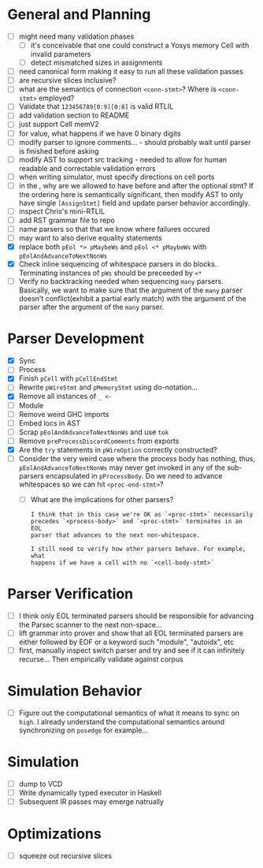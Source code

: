 # General and Planning
 - [ ] might need many validation phases
   - [ ] it's conceivable that one could construct a Yosys memory Cell 
         with invalid parameters
   - [ ] detect mismatched sizes in assignments
 - [ ] need canonical form making it easy to run all these validation 
       passes
 - [ ] are recursive slices inclusive?
 - [ ] what are the semantics of connection `<conn-stmt>`? Where is 
       `<conn-stmt>` employed?
 - [ ] Validate that `123456789[0:9][0:8]` is valid RTLIL
 - [ ] add validation section to README
 - [ ] just support Cell memV2
 - [ ] for value, what happens if we have 0 binary digits
 - [ ] modify parser to ignore comments... - should probably wait until 
       parser is finished before asking
 - [ ] modify AST to support src tracking - needed to allow for human 
       readable and correctable validation errors
 - [ ] when writing simulator, must specify directions on cell ports
 - [ ] in the <process>, why are we allowed to have <assign-stmt> before
       and after the optional <switch> stmt? If the ordering here is
       semantically significant, then modify AST to only have single
       `[AssignStmt]` field and update parser behavior accordingly.
 - [ ] inspect Chris's mini-RTLIL
 - [ ] add RST grammar file to repo
 - [ ] name parsers so that that we know where failures occured
 - [ ] may want to also derive equality statements
 - [x] replace both `pEol *> pMaybeWs` and `pEol <* pMaybeWs` 
       with `pEolAndAdvanceToNextNonWs`
 - [x] Check inline sequencing of whitespace parsers in do blocks.
       Terminating instances of `pWs` should be preceeded by `<*`
 - [ ] Verify no backtracking needed when sequencing `many` parsers.
       Basically, we want to make sure that the argument of the `many`
       parser doesn't conflict(exhibit a partial early match) with 
       the argument of the parser after the argument of the `many` parser.

# Parser Development
 - [x] Sync
 - [ ] Process
 - [x] Finish `pCell` with `pCellEndStmt`
 - [ ] Rewrite `pWireStmt` and `pMemoryStmt` using do-notation...
 - [x] Remove all instances of `_ <-`
 - [ ] Module
 - [ ] Remove weird GHC imports
 - [ ] Embed locs in AST
 - [ ] Scrap `pEolAndAdvanceToNextNonWs` and use `tok`
 - [ ] Remove `preProcessDiscardComments` from exports
 - [x] Are the `try` statements in `pWireOption` correctly constructed?
 - [ ] Consider the very weird case where the process body has nothing,
       thus, `pEolAndAdvanceToNextNonWs` may never get invoked in any of
       the sub-parsers encapsulated in `pProcessBody`. Do we need to 
       advance whitespaces so we can hit `<proc-end-stmt>`?
      - [ ] What are the implications for other parsers?

            I think that in this case we're OK as `<proc-stmt>` necessarily
            precedes `<process-body>` and `<proc-stmt>` terminates in an EOL
            parser that advances to the next non-whitespace.

            I still need to verify how other parsers behave. For example, what
            happens if we have a cell with no `<cell-body-stmt>`

# Parser Verification
 - [ ] I think only EOL terminated parsers should be responsible 
       for advancing the Parsec scanner to the next non-space...
 - [ ] lift grammar into prover and show that all EOL terminated parsers
       are either followed by EOF or a keyword such "module", "autoidx",
       etc
 - [ ] first, manually inspect switch parser and try and see if it
       can infinitely recurse... Then empirically validate against
       corpus

# Simulation Behavior
 - [ ] Figure out the computational semantics of what it means to
       sync on `high`. I already understand the computational
       semantics around synchronizing on `posedge` for example...

# Simulation
 - [ ] dump to VCD
 - [ ] Write dynamically typed executor in Haskell
 - [ ] Subsequent IR passes may emerge natrually

# Optimizations
 - [ ] squeeze out recursive slices